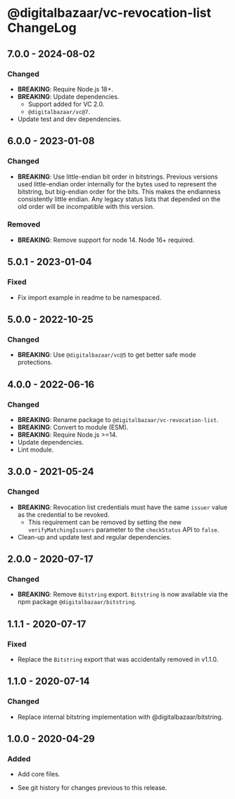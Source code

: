 # @digitalbazaar/vc-revocation-list ChangeLog

## 7.0.0 - 2024-08-02

### Changed
- **BREAKING**: Require Node.js 18+.
- **BREAKING**: Update dependencies.
  - Support added for VC 2.0.
  - `@digitalbazaar/vc@7`.
- Update test and dev dependencies.

## 6.0.0 - 2023-01-08

### Changed
- **BREAKING**: Use little-endian bit order in bitstrings. Previous versions
  used little-endian order internally for the bytes used to represent the
  bitstring, but big-endian order for the bits. This makes the endianness
  consistently little endian. Any legacy status lists that depended on the old
  order will be incompatible with this version.

### Removed
- **BREAKING**: Remove support for node 14. Node 16+ required.

## 5.0.1 - 2023-01-04

### Fixed
- Fix import example in readme to be namespaced.

## 5.0.0 - 2022-10-25

### Changed
- **BREAKING**: Use `@digitalbazaar/vc@5` to get better safe mode
  protections.

## 4.0.0 - 2022-06-16

### Changed
- **BREAKING**: Rename package to `@digitalbazaar/vc-revocation-list`.
- **BREAKING**: Convert to module (ESM).
- **BREAKING**: Require Node.js >=14.
- Update dependencies.
- Lint module.

## 3.0.0 - 2021-05-24

### Changed
- **BREAKING**: Revocation list credentials must have the same `issuer` value
  as the credential to be revoked.
  - This requirement can be removed by setting the new `verifyMatchingIssuers`
    parameter to the `checkStatus` API to `false`.
- Clean-up and update test and regular dependencies.

## 2.0.0 - 2020-07-17

### Changed
- **BREAKING**: Remove `Bitstring` export. `Bitstring` is now available via
  the npm package `@digitalbazaar/bitstring`.

## 1.1.1 - 2020-07-17

### Fixed
- Replace the `Bitstring` export that was accidentally removed in v1.1.0.

## 1.1.0 - 2020-07-14

### Changed
- Replace internal bitstring implementation with @digitalbazaar/bitstring.

## 1.0.0 - 2020-04-29

### Added
- Add core files.

- See git history for changes previous to this release.

